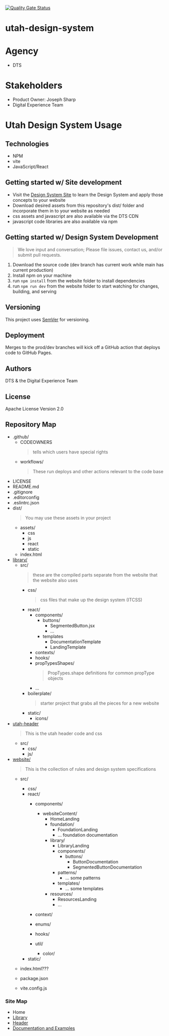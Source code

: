 [![Quality Gate Status](https://sonarcloud.io/api/project_badges/measure?project=utahdts_utah-design-system&metric=alert_status)](https://sonarcloud.io/summary/new_code?id=utahdts_utah-design-system)

# utah-design-system

# Agency
- DTS

# Stakeholders
- Product Owner: Joseph Sharp
- Digital Experience Team

# Utah Design System Usage
## Technologies
- NPM
- vite
- JavaScript/React

## Getting started w/ Site development
- Visit the [Design System Site](https://utahdts.github.io/utah-design-system/) to learn the Design System and apply those concepts to your website
- Download desired assets from this repository's dist/ folder and incorporate them in to your website as needed
- css assets and javascript are also available via the DTS CDN
- javascript code libraries are also available via npm
## Getting started w/ Design System Development
  > We love input and conversation; Please file issues, contact us, and/or submit pull requests.
1. Download the source code (dev branch has current work while main has current production)
1. Install npm on your machine
1. run `npm install` from the website folder to install dependencies
1. run `npm run dev` from the website folder to start watching for changes, building, and serving

## Versioning
This project uses [SemVer](http://semver.org/) for versioning.

## Deployment
Merges to the prod/dev branches will kick off a GitHub action that deploys code to GitHub Pages.

## Authors
DTS & the Digital Experience Team

## License
Apache License Version 2.0

## Repository Map
* .github/
    * CODEOWNERS
      > tells which users have special rights
    * workflows/
      > These run deploys and other actions relevant to the code base
* LICENSE
* README.md
* .gitignore
* .editorconfig
* .eslintrc.json
* dist/
  > You may use these assets in your project
  * assets/
    * css
    * js
    * react
    * static
  * index.html
* [library/](library/README.md)
  * src/
    > these are the compiled parts separate from the website that the website also uses
    * css/
      > css files that make up the design system (ITCSS)
    * react/
      * components/
        * buttons/
          * SegmentedButton.jsx
          * ...
        * templates
          * DocumentationTemplate
          * LandingTemplate
      * contexts/
      * hooks/
      * propTypesShapes/
        > PropTypes.shape definitions for common propType objects
      * ...
    * boilerplate/
      > starter project that grabs all the pieces for a new website
    * static/
        * icons/
* [utah-header](utah-header/README.md)
  > This is the utah header code and css
    * src/
      * css/
      * js/
* [website/](website/README.md)
  > This is the collection of rules and design system specifications
    * src/
      * css/
      * react/
        * components/
          * websiteContent/
            * HomeLanding
            * foundation/
              * FoundationLanding
              * ... foundation documentation
            * library/
              * LibraryLanding
              * components/
                * buttons/
                  * ButtonDocumentation
                  * SegmentedButtonDocumentation
              * patterns/
                * ... some patterns
              * templates/
                * ... some templates
            * resources/
              * ResourcesLanding
              * ...

        * context/
        * enums/
        * hooks/
        * util/
          * color/
      * static/

  * index.html???
  * package.json
  * vite.config.js

### Site Map

- Home
- [Library](https://utahdts.github.io/utah-design-system/library/)
- [Header](https://utahdts.github.io/utah-design-system/utah-header/)
- [Documentation and Examples](website/README.md)
